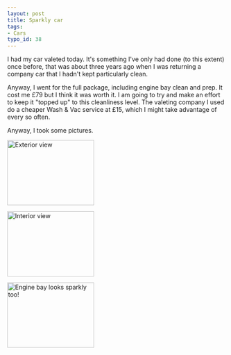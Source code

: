 ```yaml
---
layout: post
title: Sparkly car
tags:
- Cars
typo_id: 38
---
```

<p>I had my car valeted today.  It's something I've only had done (to this extent) once before, that was about three years ago when I was returning a company car that I hadn't kept particularly clean.</p>
<p>Anyway, I went for the full package, including engine bay clean and prep.  It cost me &pound;79 but I think it was worth it.  I am going to try and make an effort to keep it "topped up" to this cleanliness level.  The valeting company I used do a cheaper Wash &#38; Vac service at &pound;15, which I might take advantage of every so often.</p>

<p>Anyway, I took some pictures.</p>

<p><a href="http://evansweb.info/blojsom/resources/default/images/DSCF2306.JPG" onclick="window.open('http://evansweb.info/blojsom/resources/default/images/DSCF2306.JPG','popup','width=1024,height=770,scrollbars=yes,resizable=yes,toolbar=no,directories=no,location=no,menubar=no,status=yes,left=0,top=0');return false"><img src="http://evansweb.info/blojsom/resources/default/images/DSCF2306-tm.jpg" height="150" width="200" alt="Exterior view" title="Exterior view" /></a></p>

<p><a href="http://evansweb.info/blojsom/resources/default/images/DSCF2313.JPG" onclick="window.open('http://evansweb.info/blojsom/resources/default/images/DSCF2313.JPG','popup','width=1024,height=770,scrollbars=yes,resizable=yes,toolbar=no,directories=no,location=no,menubar=no,status=yes,left=0,top=0');return false"><img src="http://evansweb.info/blojsom/resources/default/images/DSCF2313-tm.jpg" height="150" width="200" alt="Interior view" title="Interior view" /></a></p>

<p><a href="http://evansweb.info/blojsom/resources/default/images/DSCF2305.JPG" onclick="window.open('http://evansweb.info/blojsom/resources/default/images/DSCF2305.JPG','popup','width=1024,height=770,scrollbars=yes,resizable=yes,toolbar=no,directories=no,location=no,menubar=no,status=yes,left=0,top=0');return false"><img src="http://evansweb.info/blojsom/resources/default/images/DSCF2305-tm.jpg" height="150" width="200" alt="Engine bay looks sparkly too!" title="Engine bay looks sparkly too!" /></a></p>
